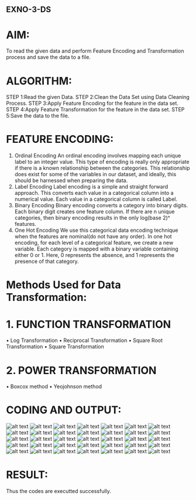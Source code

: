 ## EXNO-3-DS

# AIM:
To read the given data and perform Feature Encoding and Transformation process and save the data to a file.

# ALGORITHM:
STEP 1:Read the given Data.
STEP 2:Clean the Data Set using Data Cleaning Process.
STEP 3:Apply Feature Encoding for the feature in the data set.
STEP 4:Apply Feature Transformation for the feature in the data set.
STEP 5:Save the data to the file.

# FEATURE ENCODING:
1. Ordinal Encoding
An ordinal encoding involves mapping each unique label to an integer value. This type of encoding is really only appropriate if there is a known relationship between the categories. This relationship does exist for some of the variables in our dataset, and ideally, this should be harnessed when preparing the data.
2. Label Encoding
Label encoding is a simple and straight forward approach. This converts each value in a categorical column into a numerical value. Each value in a categorical column is called Label.
3. Binary Encoding
Binary encoding converts a category into binary digits. Each binary digit creates one feature column. If there are n unique categories, then binary encoding results in the only log(base 2)ⁿ features.
4. One Hot Encoding
We use this categorical data encoding technique when the features are nominal(do not have any order). In one hot encoding, for each level of a categorical feature, we create a new variable. Each category is mapped with a binary variable containing either 0 or 1. Here, 0 represents the absence, and 1 represents the presence of that category.

# Methods Used for Data Transformation:
  # 1. FUNCTION TRANSFORMATION
• Log Transformation
• Reciprocal Transformation
• Square Root Transformation
• Square Transformation
  # 2. POWER TRANSFORMATION
• Boxcox method
• Yeojohnson method

# CODING AND OUTPUT:
![alt text](<Screenshot 2024-03-27 100402.png>)
![alt text](<Screenshot 2024-03-27 100414.png>)
![alt text](<Screenshot 2024-03-27 100420.png>)
![alt text](<Screenshot 2024-03-27 100425.png>)
![alt text](<Screenshot 2024-03-27 100432.png>)
![alt text](<Screenshot 2024-03-27 100440.png>)
![alt text](<Screenshot 2024-03-27 100452.png>)
![alt text](<Screenshot 2024-03-27 100504.png>)
![alt text](<Screenshot 2024-03-27 100513.png>)
![alt text](<Screenshot 2024-03-27 100520.png>)
![alt text](<Screenshot 2024-03-27 100530.png>)
![alt text](<Screenshot 2024-03-27 100540.png>)
![alt text](<Screenshot 2024-03-27 100548.png>)
![alt text](<Screenshot 2024-03-27 100601-1.png>)
![alt text](<Screenshot 2024-03-27 100611.png>)
![alt text](<Screenshot 2024-03-27 100619.png>)
![alt text](<Screenshot 2024-03-27 100646.png>)
![alt text](<Screenshot 2024-03-27 100657.png>)
![alt text](<Screenshot 2024-03-27 100707.png>)
![alt text](<Screenshot 2024-03-27 100715.png>)
![alt text](<Screenshot 2024-03-27 100731.png>)
![alt text](<Screenshot 2024-03-27 100747.png>)
![alt text](<Screenshot 2024-03-27 100756.png>)
![alt text](<Screenshot 2024-03-27 100807.png>)
![alt text](<Screenshot 2024-03-27 100821.png>)
![alt text](<Screenshot 2024-03-27 100831.png>)
![alt text](<Screenshot 2024-03-27 100846.png>)
![alt text](<Screenshot 2024-03-27 100909.png>)
![alt text](<Screenshot 2024-03-27 100918.png>)
![alt text](<Screenshot 2024-03-27 100928.png>)
![alt text](<Screenshot 2024-03-27 100937.png>)
![alt text](<Screenshot 2024-03-27 100947.png>)
![alt text](<Screenshot 2024-03-27 100957.png>)
![alt text](<Screenshot 2024-03-27 101005.png>)
![alt text](<Screenshot 2024-03-27 101015.png>)
# RESULT:
Thus the codes are executted successfully.

       
